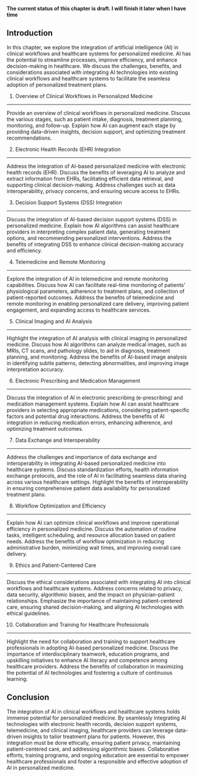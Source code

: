 **The current status of this chapter is draft. I will finish it later when I have time**

Introduction
------------

In this chapter, we explore the integration of artificial intelligence (AI) in clinical workflows and healthcare systems for personalized medicine. AI has the potential to streamline processes, improve efficiency, and enhance decision-making in healthcare. We discuss the challenges, benefits, and considerations associated with integrating AI technologies into existing clinical workflows and healthcare systems to facilitate the seamless adoption of personalized treatment plans.

1. Overview of Clinical Workflows in Personalized Medicine
----------------------------------------------------------

Provide an overview of clinical workflows in personalized medicine. Discuss the various stages, such as patient intake, diagnosis, treatment planning, monitoring, and follow-up. Explain how AI can augment each stage by providing data-driven insights, decision support, and optimizing treatment recommendations.

2. Electronic Health Records (EHR) Integration
----------------------------------------------

Address the integration of AI-based personalized medicine with electronic health records (EHR). Discuss the benefits of leveraging AI to analyze and extract information from EHRs, facilitating efficient data retrieval, and supporting clinical decision-making. Address challenges such as data interoperability, privacy concerns, and ensuring secure access to EHRs.

3. Decision Support Systems (DSS) Integration
---------------------------------------------

Discuss the integration of AI-based decision support systems (DSS) in personalized medicine. Explain how AI algorithms can assist healthcare providers in interpreting complex patient data, generating treatment options, and recommending personalized interventions. Address the benefits of integrating DSS to enhance clinical decision-making accuracy and efficiency.

4. Telemedicine and Remote Monitoring
-------------------------------------

Explore the integration of AI in telemedicine and remote monitoring capabilities. Discuss how AI can facilitate real-time monitoring of patients' physiological parameters, adherence to treatment plans, and collection of patient-reported outcomes. Address the benefits of telemedicine and remote monitoring in enabling personalized care delivery, improving patient engagement, and expanding access to healthcare services.

5. Clinical Imaging and AI Analysis
-----------------------------------

Highlight the integration of AI analysis with clinical imaging in personalized medicine. Discuss how AI algorithms can analyze medical images, such as MRIs, CT scans, and pathology slides, to aid in diagnosis, treatment planning, and monitoring. Address the benefits of AI-based image analysis in identifying subtle patterns, detecting abnormalities, and improving image interpretation accuracy.

6. Electronic Prescribing and Medication Management
---------------------------------------------------

Discuss the integration of AI in electronic prescribing (e-prescribing) and medication management systems. Explain how AI can assist healthcare providers in selecting appropriate medications, considering patient-specific factors and potential drug interactions. Address the benefits of AI integration in reducing medication errors, enhancing adherence, and optimizing treatment outcomes.

7. Data Exchange and Interoperability
-------------------------------------

Address the challenges and importance of data exchange and interoperability in integrating AI-based personalized medicine into healthcare systems. Discuss standardization efforts, health information exchange protocols, and the role of AI in facilitating seamless data sharing across various healthcare settings. Highlight the benefits of interoperability in ensuring comprehensive patient data availability for personalized treatment plans.

8. Workflow Optimization and Efficiency
---------------------------------------

Explain how AI can optimize clinical workflows and improve operational efficiency in personalized medicine. Discuss the automation of routine tasks, intelligent scheduling, and resource allocation based on patient needs. Address the benefits of workflow optimization in reducing administrative burden, minimizing wait times, and improving overall care delivery.

9. Ethics and Patient-Centered Care
-----------------------------------

Discuss the ethical considerations associated with integrating AI into clinical workflows and healthcare systems. Address concerns related to privacy, data security, algorithmic biases, and the impact on physician-patient relationships. Emphasize the importance of maintaining patient-centered care, ensuring shared decision-making, and aligning AI technologies with ethical guidelines.

10. Collaboration and Training for Healthcare Professionals
-----------------------------------------------------------

Highlight the need for collaboration and training to support healthcare professionals in adopting AI-based personalized medicine. Discuss the importance of interdisciplinary teamwork, education programs, and upskilling initiatives to enhance AI literacy and competence among healthcare providers. Address the benefits of collaboration in maximizing the potential of AI technologies and fostering a culture of continuous learning.

Conclusion
----------

The integration of AI in clinical workflows and healthcare systems holds immense potential for personalized medicine. By seamlessly integrating AI technologies with electronic health records, decision support systems, telemedicine, and clinical imaging, healthcare providers can leverage data-driven insights to tailor treatment plans for patients. However, this integration must be done ethically, ensuring patient privacy, maintaining patient-centered care, and addressing algorithmic biases. Collaborative efforts, training programs, and ongoing education are essential to empower healthcare professionals and foster a responsible and effective adoption of AI in personalized medicine.
